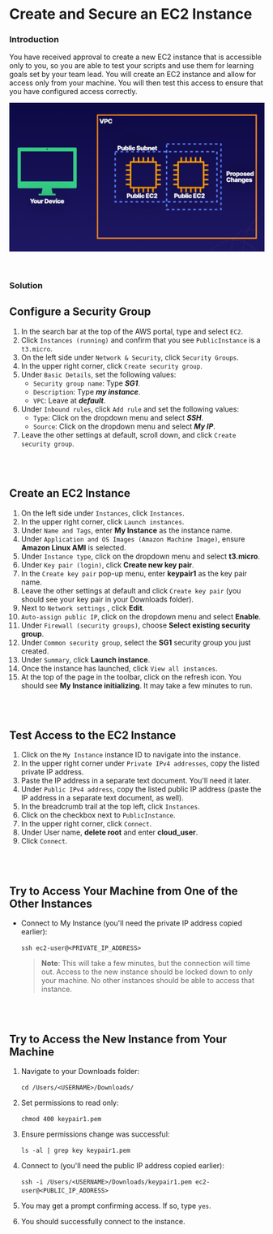 # Create and Secure an EC2 Instance

### Introduction
You have received approval to create a new EC2 instance that is accessible only to you, so you are able to test your scripts and use them for learning goals set by your team lead. You will create an EC2 instance and allow for access only from your machine. You will then test this access to ensure that you have configured access correctly.

![](../img/2.1.LabDiagram.png)

<br>

### Solution

## Configure a Security Group

1. In the search bar at the top of the AWS portal, type and select `EC2`.
2. Click `Instances (running)` and confirm that you see `PublicInstance` is a `t3.micro`.
3. On the left side under `Network & Security`, click `Security Groups`.
4. In the upper right corner, click `Create security group`.
5. Under `Basic Details`, set the following values:
    - `Security group name`: Type ***SG1***.
    - `Description`: Type ***my instance***.
    - `VPC`: Leave at ***default***.
6. Under `Inbound rules`, click `Add rule` and set the following values:
    - `Type`: Click on the dropdown menu and select ***SSH***.
    - `Source`: Click on the dropdown menu and select ***My IP***.
7. Leave the other settings at default, scroll down, and click `Create security group`.

<br><br>

## Create an EC2 Instance

1. On the left side under `Instances`, click `Instances`.
2. In the upper right corner, click `Launch instances`.
3. Under `Name and Tags`, enter **My Instance** as the instance name.
4. Under `Application and OS Images (Amazon Machine Image)`, ensure **Amazon Linux AMI** is selected.
5. Under `Instance type`, click on the dropdown menu and select **t3.micro**.
6. Under `Key pair (login)`, click **Create new key pair**.
7. In the `Create key pair` pop-up menu, enter **keypair1** as the key pair name.
8. Leave the other settings at default and click `Create key pair` (you should see your key pair in your Downloads folder).
9. Next to `Network settings` , click **Edit**.
10. `Auto-assign public IP`, click on the dropdown menu and select **Enable**.
11. Under `Firewall (security groups)`, choose **Select existing security group**.
12. Under `Common security group`, select the **SG1** security group you just created.
13. Under `Summary`, click **Launch instance**.
14. Once the instance has launched, click `View all instances`.
15. At the top of the page in the toolbar, click on the refresh icon. You should see **My Instance initializing**. It may take a few minutes to run.

<br><br>

## Test Access to the EC2 Instance

1. Click on the `My Instance` instance ID to navigate into the instance.
2. In the upper right corner under `Private IPv4 addresses`, copy the listed private IP address.
3. Paste the IP address in a separate text document. You'll need it later.
4. Under `Public IPv4 address`, copy the listed public IP address (paste the IP address in a separate text document, as well).
5. In the breadcrumb trail at the top left, click `Instances`.
6. Click on the checkbox next to `PublicInstance`.
7. In the upper right corner, click `Connect`.
8. Under User name, **delete root** and enter **cloud_user**.
9. Click `Connect`.

<br><br>

## Try to Access Your Machine from One of the Other Instances

- Connect to My Instance (you'll need the private IP address copied earlier):

    `ssh ec2-user@<PRIVATE_IP_ADDRESS>`

    > **Note**:
    > This will take a few minutes, but the connection will time out. Access to the new instance should be locked down to only your machine. No other instances should be able to access that instance.

<br><br>

## Try to Access the New Instance from Your Machine

1. Navigate to your Downloads folder:

    `cd /Users/<USERNAME>/Downloads/`

2. Set permissions to read only:

    `chmod 400 keypair1.pem`

3. Ensure permissions change was successful:

    `ls -al | grep key keypair1.pem`

4. Connect to (you'll need the public IP address copied earlier):

    `ssh -i /Users/<USERNAME>/Downloads/keypair1.pem ec2-user@<PUBLIC_IP_ADDRESS>`

5. You may get a prompt confirming access. If so, type `yes`.

6. You should successfully connect to the instance.

